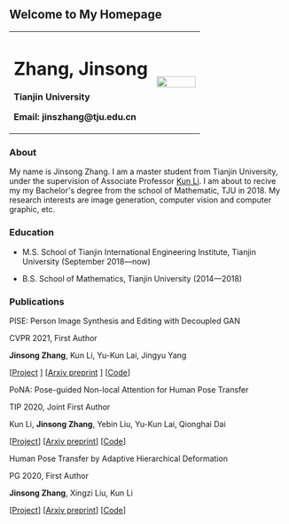 ## Welcome to My Homepage

<table border="0">
  <tr>
    <td width="75%">
      <h1>Zhang, Jinsong</h1>
      <p><b>Tianjin University</b></p>
      <p><b>Email: jinszhang@tju.edu.cn</b></p>
    </td>
    <td width="25%">
      <img src="/zhengjianzhao.jpg" width="100%">      
    </td>
  </tr>
</table>


### About
My name is Jinsong Zhang. I am a master student from Tianjin University, under the supervision of Associate Professor [Kun Li](http://cic.tju.edu.cn/faculty/likun/index.html). I am about to recive my my Bachelor's degree from the school of Mathematic, TJU in 2018. My research interests are image generation, computer vision and computer graphic, etc.



### Education

- M.S. School of Tianjin International Engineering Institute, Tianjin University (September 2018—now)

- B.S. School of  Mathematics, Tianjin University (2014—2018)

  

### Publications


PISE: Person Image Synthesis and Editing with Decoupled GAN

CVPR 2021, First Author

**Jinsong Zhang**, Kun Li, Yu-Kun Lai, Jingyu Yang

[[Project]((http://cic.tju.edu.cn/faculty/likun/projects/PISE/index.html)) ] [[Arxiv preprint](https://arxiv.org/abs/2103.04023) ] [[Code](https://github.com/Zhangjinso/PISE)]  
   
   



PoNA: Pose-guided Non-local Attention for Human Pose Transfer

TIP 2020, Joint First Author

Kun Li, **Jinsong Zhang**, Yebin Liu, Yu-Kun Lai, Qionghai Dai

[[Project](http://cic.tju.edu.cn/faculty/likun/projects/PoseTrans_TIP/TIP2020.html)] [[Arxiv preprint](https://arxiv.org/abs/2012.07049)] [[Code](https://github.com/Zhangjinso/PoNA)]
  
    
    


Human Pose Transfer by Adaptive Hierarchical Deformation

PG 2020, First Author

**Jinsong Zhang**, Xingzi Liu, Kun Li

[[Project](http://cic.tju.edu.cn/faculty/likun/projects/PoseTrans_pg/PINet.html)] [[Arxiv preprint](https://arxiv.org/abs/2012.06940)] [[Code](https://github.com/Zhangjinso/PINet_PG)]

